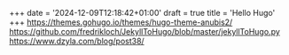 +++
date = '2024-12-09T12:18:42+01:00'
draft = true
title = 'Hello Hugo'
+++
https://themes.gohugo.io/themes/hugo-theme-anubis2/
https://github.com/fredrikloch/JekyllToHugo/blob/master/jekyllToHugo.py
https://www.dzyla.com/blog/post38/